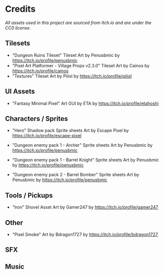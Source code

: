 # Credits

*All assets used in this project are sourced from Itch.io and are under the CC0 license.*

## Tilesets
- "Dungeon Ruins Tileset" Tileset Art by Penusbmic by https://itch.io/profile/penusbmic
- "Pixel Art Platformer - Village Props v2.3.0" Tileset Art by Cainos by https://itch.io/profile/cainos
- "Textures" Tileset Art by Piiixl by https://itch.io/profile/piiixl

## UI Assets
- "Fantasy Minimal Pixel" Art GUI by ETA by https://itch.io/profile/etahoshi

## Characters / Sprites
- "Hero" Shadow pack Sprite sheets Art by Escape Pixel by https://itch.io/profile/escape-pixel

- "Dungeon enemy pack 1 - Archer" Sprite sheets Art by Penusbmic by https://itch.io/profile/penusbmic
- "Dungeon enemy pack 1 - Barrel Knight" Sprite sheets Art by Penusbmic by https://itch.io/profile/penusbmic

- "Dungeon enemy pack 2 - Barrel Bomber" Sprite sheets Art by Penusbmic by https://itch.io/profile/penusbmic

## Tools / Pickups
- "Iron" Shovel Asset Art by Gamer247 by https://itch.io/profile/gamer247

## Other
- "Pixel Smoke" Art by Bdragon1727 by https://itch.io/profile/bdragon1727

## SFX

## Music
